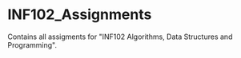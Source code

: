 # INF102_Assignments
Contains all assigments for "INF102 Algorithms, Data Structures and Programming".
